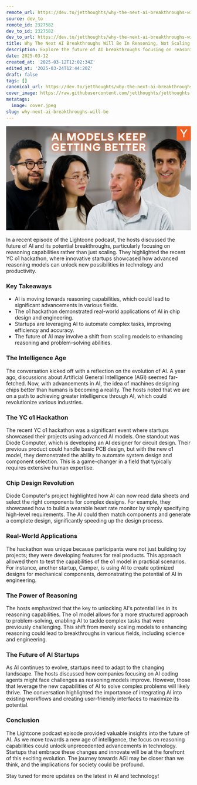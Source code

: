 ```yaml
---
remote_url: https://dev.to/jetthoughts/why-the-next-ai-breakthroughs-will-be-in-reasoning-not-scaling-9li
source: dev_to
remote_id: 2327582
dev_to_id: 2327582
dev_to_url: https://dev.to/jetthoughts/why-the-next-ai-breakthroughs-will-be-in-reasoning-not-scaling-9li
title: Why The Next AI Breakthroughs Will Be In Reasoning, Not Scaling
description: Explore the future of AI breakthroughs focusing on reasoning capabilities rather than just scaling. Discover insights from the recent YC o1 hackathon and how startups are leveraging advanced AI models to unlock new possibilities.
date: 2025-03-12
created_at: '2025-03-12T12:02:34Z'
edited_at: '2025-03-24T12:44:20Z'
draft: false
tags: []
canonical_url: https://dev.to/jetthoughts/why-the-next-ai-breakthroughs-will-be-in-reasoning-not-scaling-9li
cover_image: https://raw.githubusercontent.com/jetthoughts/jetthoughts.github.io/master/content/blog/why-next-ai-breakthroughs-will-be/cover.jpeg
metatags:
  image: cover.jpeg
slug: why-next-ai-breakthroughs-will-be
---
```

[![Why The Next AI Breakthroughs Will Be In Reasoning, Not Scaling](file_0.jpg)](https://www.youtube.com/watch?v=JiwiqYGw4iU)

In a recent episode of the Lightcone podcast, the hosts discussed the future of AI and its potential breakthroughs, particularly focusing on reasoning capabilities rather than just scaling. They highlighted the recent YC o1 hackathon, where innovative startups showcased how advanced reasoning models can unlock new possibilities in technology and productivity.

### Key Takeaways

*   AI is moving towards reasoning capabilities, which could lead to significant advancements in various fields.
*   The o1 hackathon demonstrated real-world applications of AI in chip design and engineering.
*   Startups are leveraging AI to automate complex tasks, improving efficiency and accuracy.
*   The future of AI may involve a shift from scaling models to enhancing reasoning and problem-solving abilities.

### The Intelligence Age

The conversation kicked off with a reflection on the evolution of AI. A year ago, discussions about Artificial General Intelligence (AGI) seemed far-fetched. Now, with advancements in AI, the idea of machines designing chips better than humans is becoming a reality. The hosts noted that we are on a path to achieving greater intelligence through AI, which could revolutionize various industries.

### The YC o1 Hackathon

The recent YC o1 hackathon was a significant event where startups showcased their projects using advanced AI models. One standout was Diode Computer, which is developing an AI designer for circuit design. Their previous product could handle basic PCB design, but with the new o1 model, they demonstrated the ability to automate system design and component selection. This is a game-changer in a field that typically requires extensive human expertise.

### Chip Design Revolution

Diode Computer's project highlighted how AI can now read data sheets and select the right components for complex designs. For example, they showcased how to build a wearable heart rate monitor by simply specifying high-level requirements. The AI could then match components and generate a complete design, significantly speeding up the design process.

### Real-World Applications

The hackathon was unique because participants were not just building toy projects; they were developing features for real products. This approach allowed them to test the capabilities of the o1 model in practical scenarios. For instance, another startup, Camper, is using AI to create optimized designs for mechanical components, demonstrating the potential of AI in engineering.

### The Power of Reasoning

The hosts emphasized that the key to unlocking AI's potential lies in its reasoning capabilities. The o1 model allows for a more structured approach to problem-solving, enabling AI to tackle complex tasks that were previously challenging. This shift from merely scaling models to enhancing reasoning could lead to breakthroughs in various fields, including science and engineering.

### The Future of AI Startups

As AI continues to evolve, startups need to adapt to the changing landscape. The hosts discussed how companies focusing on AI coding agents might face challenges as reasoning models improve. However, those that leverage the new capabilities of AI to solve complex problems will likely thrive. The conversation highlighted the importance of integrating AI into existing workflows and creating user-friendly interfaces to maximize its potential.

### Conclusion

The Lightcone podcast episode provided valuable insights into the future of AI. As we move towards a new age of intelligence, the focus on reasoning capabilities could unlock unprecedented advancements in technology. Startups that embrace these changes and innovate will be at the forefront of this exciting evolution. The journey towards AGI may be closer than we think, and the implications for society could be profound.

Stay tuned for more updates on the latest in AI and technology!

